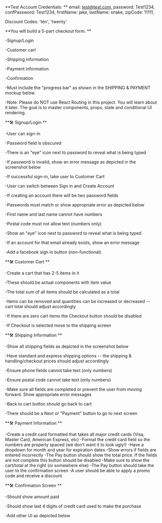 **Test Account Credentials: **
   email: test@test.com,
   password: Test1234,
   confPassword: Test1234,
   firstName: jake,
   lastName: snake,
   zipCode: 11111,

Discount Codes: 
'ten', 'twenty'

**You will build a 5-part checkout form. 
**


-Signup/Login

-Customer cart

-Shipping information

-Payment information

-Confirmation

-Must include the "progress bar" as shown in the SHIPPING & PAYMENT mockup below.

-Note: Please do NOT use React Routing in this project. You will learn about it later. The goal is to master components, props, state and conditional UI rendering.



**🛠 Signup/Login
**

-User can sign-in

-Password field is obscured

-There is an "eye" icon next to password to reveal what is being typed

-If password is invalid, show an error message as depicted in the screenshot below

-If successful sign-in, take user to Customer Cart

-User can switch between Sign in and Create Account

-If creating an account there will be two password fields

-Passwords must match or show appropriate error as depicted below

-First name and last name cannot have numbers

-Postal code must not allow text (numbers only)

-Show an "eye" icon next to password to reveal what is being typed

-If an account for that email already exists, show an error message

-Add a facebook sign in button (non-functional).


**🛠 Customer Cart
**

-Create a cart that has 2-5 items in it

-These should be actual components with item value

-The total sum of all items should be calculated as a total

-Items can be removed and quantities can be increased or decreased -- cart total should adjust accordingly

-If there are zero cart items the Checkout button should be disabled

-If Checkout is selected move to the shipping screen

**🛠 Shipping Information
**

-Show all shipping fields as depicted in the screenshot below

-Have standard and express shipping options -- the shipping & handling/checkout prices should adjust accordingly

-Ensure phone fields cannot take text (only numbers)

-Ensure postal code cannot take text (only numbers)

-Make sure all fields are completed or prevent the user from moving forward. Show appropriate error messages

-Back to cart button should go back to cart

-There should be a Next or "Payment" button to go to next screen


**🛠 Payment Information
**

-Create a credit card formatted that takes all major credit cards (Visa, Master Card, American Express, etc)
-Format the credit card field so the numbers are properly spaced (we don't want it to look ugly!)
-Have a dropdown for month and year for expiration dates
-Show errors if fields are entered incorrectly
-The Pay button should show the total price. If the fields are not complete this button should be disabled
-Make sure to show the cart/total at the right (or somewhere else)
-The Pay button should take the user to the confirmation screen
-A user should be able to apply a promo code and receive a discount.

**🛠 Confirmation Screen
**

-Should show amount paid

-Should show last 4 digits of credit card used to make the purchase

-Add other UI as depicted below
